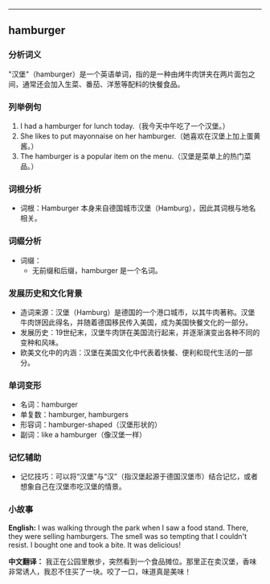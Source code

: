 
---------------
## hamburger
### 分析词义
"汉堡"（hamburger）是一个英语单词，指的是一种由烤牛肉饼夹在两片面包之间，通常还会加入生菜、番茄、洋葱等配料的快餐食品。

### 列举例句
1. I had a hamburger for lunch today.（我今天中午吃了一个汉堡。）
2. She likes to put mayonnaise on her hamburger.（她喜欢在汉堡上加上蛋黄酱。）
3. The hamburger is a popular item on the menu.（汉堡是菜单上的热门菜品。）

### 词根分析
- 词根：Hamburger 本身来自德国城市汉堡（Hamburg），因此其词根与地名相关。

### 词缀分析
- 词缀：
  - 无前缀和后缀，hamburger 是一个名词。

### 发展历史和文化背景
- 造词来源：汉堡（Hamburg）是德国的一个港口城市，以其牛肉著称。汉堡牛肉饼因此得名，并随着德国移民传入美国，成为美国快餐文化的一部分。
- 发展历史：19世纪末，汉堡牛肉饼在美国流行起来，并逐渐演变出各种不同的变种和风味。
- 欧美文化中的内涵：汉堡在美国文化中代表着快餐、便利和现代生活的一部分。

### 单词变形
- 名词：hamburger
- 单复数：hamburger, hamburgers
- 形容词：hamburger-shaped（汉堡形状的）
- 副词：like a hamburger（像汉堡一样）

### 记忆辅助
- 记忆技巧：可以将“汉堡”与“汉”（指汉堡起源于德国汉堡市）结合记忆，或者想象自己在汉堡市吃汉堡的情景。

### 小故事
**English:**
I was walking through the park when I saw a food stand. There, they were selling hamburgers. The smell was so tempting that I couldn't resist. I bought one and took a bite. It was delicious!

**中文翻译：**
我正在公园里散步，突然看到一个食品摊位。那里正在卖汉堡，香味非常诱人，我忍不住买了一块。咬了一口，味道真是美味！

